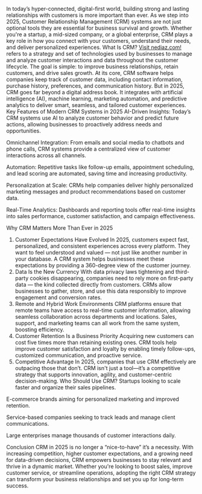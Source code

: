 In today’s hyper-connected, digital-first world, building strong and lasting relationships with customers is more important than ever. As we step into 2025, Customer Relationship Management (CRM) systems are not just optional tools  they are essential for business survival and growth. Whether you're a startup, a mid-sized company, or a global enterprise, CRM plays a key role in how you connect with your customers, understand their needs, and deliver personalized experiences.
What Is CRM?
<a href="https://nediaz.com/blog/what-is-customer-relationship-management-crm.com">Visit nediaz.com!</a> refers to a strategy and set of technologies used by businesses to manage and analyze customer interactions and data throughout the customer lifecycle. The goal is simple: to improve business relationships, retain customers, and drive sales growth.
At its core, CRM software helps companies keep track of customer data, including contact information, purchase history, preferences, and communication history. But in 2025, CRM goes far beyond a digital address book. It integrates with artificial intelligence (AI), machine learning, marketing automation, and predictive analytics to deliver smart, seamless, and tailored customer experiences.
Key Features of Modern CRM Systems in 2025
AI-Driven Insights: Today’s CRM systems use AI to analyze customer behavior and predict future actions, allowing businesses to proactively address needs and opportunities.


Omnichannel Integration: From emails and social media to chatbots and phone calls, CRM systems provide a centralized view of customer interactions across all channels.


Automation: Repetitive tasks like follow-up emails, appointment scheduling, and lead scoring are automated, saving time and increasing productivity.


Personalization at Scale: CRMs help companies deliver highly personalized marketing messages and product recommendations based on customer data.


Real-Time Analytics: Dashboards and reporting tools offer real-time insights into sales performance, customer satisfaction, and campaign effectiveness.


Why CRM Matters More Than Ever in 2025
1. Customer Expectations Have Evolved
In 2025, customers expect fast, personalized, and consistent experiences across every platform. They want to feel understood and valued — not just like another number in your database. A CRM system helps businesses meet these expectations by providing a 360-degree view of the customer journey.
2. Data Is the New Currency
With data privacy laws tightening and third-party cookies disappearing, companies need to rely more on first-party data — the kind collected directly from customers. CRMs allow businesses to gather, store, and use this data responsibly to improve engagement and conversion rates.
3. Remote and Hybrid Work Environments
CRM platforms ensure that remote teams have access to real-time customer information, allowing seamless collaboration across departments and locations. Sales, support, and marketing teams can all work from the same system, boosting efficiency.
4. Customer Retention Is a Business Priority
Acquiring new customers can cost five times more than retaining existing ones. CRM tools help improve customer satisfaction and loyalty by enabling timely follow-ups, customized communication, and proactive service.
5. Competitive Advantage
In 2025, companies that use CRM effectively are outpacing those that don’t. CRM isn't just a tool—it’s a competitive strategy that supports innovation, agility, and customer-centric decision-making.
Who Should Use CRM?
Startups looking to scale faster and organize their sales pipelines.


E-commerce brands aiming for personalized marketing and improved retention.


Service-based companies seeking to track leads and manage client communications.


Large enterprises manage thousands of customer interactions daily.


Conclusion
CRM in 2025 is no longer a “nice-to-have”  it’s a necessity. With increasing competition, higher customer expectations, and a growing need for data-driven decisions, CRM empowers businesses to stay relevant and thrive in a dynamic market. Whether you're looking to boost sales, improve customer service, or streamline operations, adopting the right CRM strategy can transform your business relationships and set you up for long-term success.
